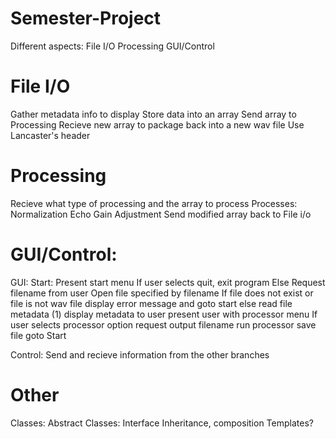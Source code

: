# Semester-Project
Different aspects:
File I/O
Processing
GUI/Control

# File I/O
Gather metadata info to display
Store data into an array
Send array to Processing
Recieve new array to package back into a new wav file
Use Lancaster's header

# Processing
Recieve what type of processing and the array to process
Processes:
  Normalization
  Echo
  Gain Adjustment
 Send modified array back to File i/o
 
# GUI/Control:
 
 GUI:
Start: Present start menu
If user selects quit, exit program
Else
  Request filename from user
  Open file specified by filename
  If file does not exist or file is not wav file
    display error message and goto start
  else
    read file metadata
(1) display metadata to user
    present user with processor menu
    If user selects processor option
      request output filename
      run processor
      save file
      goto Start
      
Control:
Send and recieve information from the other branches

# Other
Classes:
Abstract Classes:
Interface
Inheritance, composition
Templates?
